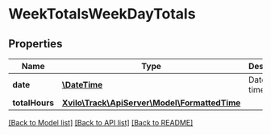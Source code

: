 # WeekTotalsWeekDayTotals

## Properties
Name | Type | Description | Notes
------------ | ------------- | ------------- | -------------
**date** | [**\DateTime**](Date.md) | Date the timer is for | [optional] 
**totalHours** | [**Xvilo\Track\ApiServer\Model\FormattedTime**](FormattedTime.md) |  | [optional] 

[[Back to Model list]](../README.md#documentation-for-models) [[Back to API list]](../README.md#documentation-for-api-endpoints) [[Back to README]](../README.md)


